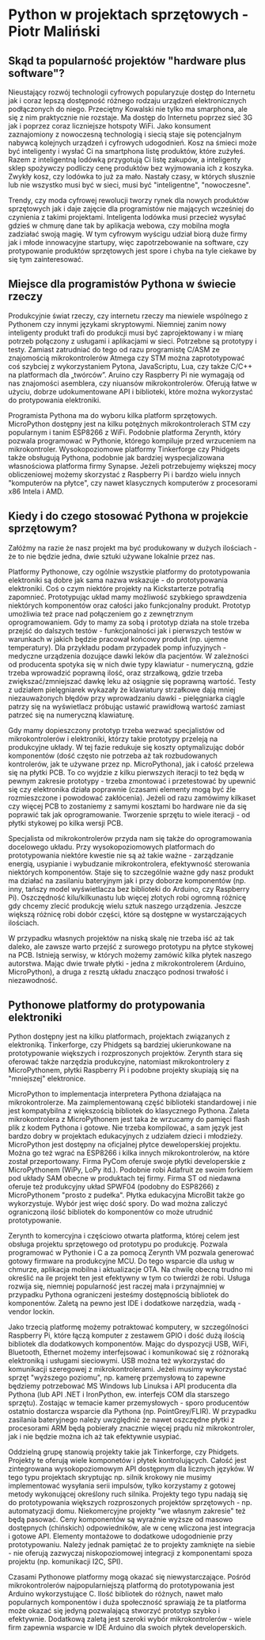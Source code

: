 # Python w projektach sprzętowych - Piotr Maliński

## Skąd ta popularność projektów "hardware plus software"?

Nieustający rozwój technologii cyfrowych popularyzuje dostęp do Internetu jak i coraz lepszą dostępność różnego rodzaju urządzeń elektronicznych podłączonych do niego. Przeciętny Kowalski nie tylko ma smarphona, ale się z nim praktycznie nie rozstaje. Ma dostęp do Internetu poprzez sieć 3G jak i poprzez coraz liczniejsze hotspoty WiFi. Jako konsument zaznajomiony z nowoczesną technologią i siecią staje się potencjalnym nabywcą kolejnych urządzeń i cyfrowych udogodnień. Kosz na śmieci może być inteligenty i wysłać Ci na smartphona listę produktów, które zużyłeś. Razem z inteligentną lodówką przygotują Ci listę zakupów, a inteligenty sklep spożywczy podliczy cenę produktów bez wyjmowania ich z koszyka. Zwykły kosz, czy lodówka to już za mało. Nastały czasy, w których słusznie lub nie wszystko musi być w sieci, musi być "inteligentne", "nowoczesne".

Trendy, czy moda cyfrowej rewolucji tworzy rynek dla nowych produktów sprzętowych jak i daje zajęcie dla programistów nie mających wcześniej do czynienia z takimi projektami. Inteligenta lodówka musi przecież wysyłać gdzieś w chmurę dane tak by aplikacja webowa, czy mobilna mogła zadziałać swoją magię. W tym cyfrowym wyścigu udział biorą duże firmy jak i młode innowacyjne startupy, więc zapotrzebowanie na software, czy protypowanie produktów sprzętowych jest spore i chyba na tyle ciekawe by się tym zainteresować.


## Miejsce dla programistów Pythona w świecie rzeczy

Produkcyjnie świat rzeczy, czy internetu rzeczy ma niewiele wspólnego z Pythonem czy innymi językami skryptowymi. Niemniej zanim nowy inteligenty produkt trafi do produkcji musi być zaprojektowany i w miarę potrzeb połączony z usługami i aplikacjami w sieci. Potrzebne są prototypy i testy. Zamiast zatrudniać do tego od razu programistę C/ASM ze znajomością mikrokontrolerów Atmega czy STM można zaprototypować coś szybciej z wykorzystaniem Pytona, JavaScriptu, Lua, czy także C/C++ na platformach dla „twórców”. Aruino czy Raspberry Pi nie wymagają od nas znajomości asemblera, czy niuansów mikrokontrolerów. Oferują łatwe w użyciu, dobrze udokumentowane API i biblioteki, które można wykorzystać do protypowania elektroniki.

Programista Pythona ma do wyboru kilka platform sprzętowych. MicroPython dostępny jest na kilku potężnych mikrokontrolerach STM czy popularnym i tanim ESP8266 z WiFi. Podobnie platforma Zerynth, który pozwala programować w Pythonie, którego kompiluje przed wrzuceniem na mikrokontroler. Wysokopoziomowe platformy Tinkerforge czy Phidgets także obsługują Pythona, podobnie jak bardziej wyspecjalizowana własnościowa platforma firmy Synapse. Jeżeli potrzebujemy większej mocy obliczeniowej możemy skorzystać z Raspberry Pi i bardzo wielu innych "komputerów na płytce", czy nawet klasycznych komputerów z procesorami x86 Intela i AMD.


## Kiedy i do czego stosować Pythona w projekcie sprzętowym?

Załóżmy na razie że nasz projekt ma być produkowany w dużych ilościach - że to nie będzie jedna, dwie sztuki używane lokalnie przez nas.

Platformy Pythonowe, czy ogólnie wszystkie platformy do prototypowania elektroniki są dobre jak sama nazwa wskazuje - do prototypowania elektroniki. Coś o czym niektóre projekty na Kickstarterze potrafią zapomnieć. Prototypując układ mamy możliwość szybkiego sprawdzenia niektórych komponentów oraz całości jako funkcjonalny produkt. Prototyp umożliwia też prace nad połączeniem go z zewnętrznym oprogramowaniem. Gdy to mamy za sobą i prototyp działa na stole trzeba przejść do dalszych testów - funkcjonalności jak i pierwszych testów w warunkach w jakich będzie pracował końcowy produkt (np. ujemne temperatury). Dla przykładu podam przypadek pomp infuzyjnych - medyczne urządzenia dozujące dawki leków dla pacjentów. W zależności od producenta spotyka się w nich dwie typy klawiatur - numeryczną, gdzie trzeba wprowadzić poprawną ilość, oraz strzałkową, gdzie trzeba zwiększać/zmniejszać dawkę leku aż osiągnie się poprawną wartość. Testy z udziałem pielęgniarek wykazały że klawiatury strzałkowe dają mniej niezauważonych błędów przy wprowadzaniu dawki - pielęgniarka ciągle patrzy się na wyświetlacz próbując ustawić prawidłową wartość zamiast patrzeć się na numeryczną klawiaturę.

Gdy mamy dopieszczony prototyp trzeba wezwać specjalistów od mikrokontrolerów i elektroniki, którzy takie prototypy przeleją na produkcyjne układy. W tej fazie redukuje się koszty optymalizując dobór komponentów (dość często nie potrzeba aż tak rozbudowanych kontrolerów, jak te używane przez np. MicroPythona), jak i całość przelewa się na płytki PCB. To co wyjdzie z kilku pierwszych iteracji to też będą w pewnym zakresie prototypy - trzeba zmontować i przetestować by upewnić się czy elektronika działa poprawnie (czasami elementy mogą być źle rozmieszczone i powodować zakłócenia). Jeżeli od razu zamówimy kilkaset czy więcej PCB to zostaniemy z samymi kosztami bo hardware nie da się poprawić tak jak oprogramowanie. Tworzenie sprzętu to wiele iteracji - od płytki stykowej po kilka wersji PCB.

Specjalista od mikrokontrolerów przyda nam się także do oprogramowania docelowego układu. Przy wysokopoziomowych platformach do prototypowania niektóre kwestie nie są aż takie ważne - zarządzanie energią, usypianie i wybudzanie mikrokontrolera, efektywność sterowania niektórych komponentów. Staje się to szczególnie ważne gdy nasz produkt ma działać na zasilaniu bateryjnym jak i przy doborze komponentów (np. inny, tańszy model wyświetlacza bez biblioteki do Arduino, czy Raspberry Pi). Oszczędność kilu/kilkunastu lub więcej złotych robi ogromną różnicę gdy chcemy zlecić produkcję wielu sztuk naszego urządzenia. Jeszcze większą różnicę robi dobór części, które są dostępne w wystarczających ilościach.

W przypadku własnych projektów na niską skalę nie trzeba iść aż tak daleko, ale zawsze warto przejść z surowego prototypu na płytce stykowej na PCB. Istnieją serwisy, w których możemy zamówić kilka płytek naszego autorstwa. Mając dwie trwałe płytki - jedna z mikrokontrolerem (Arduino, MicroPython), a druga z resztą układu znacząco podnosi trwałość i niezawodność.


## Pythonowe platformy do protypowania elektroniki

Python dostępny jest na kilku platformach, projektach związanych z elektroniką. Tinkerforge, czy Phidgets są bardziej ukierunkowane na prototypowanie większych i rozproszonych projektów. Zerynth stara się oferować także narzędzia produkcyjne, natomiast mikrokontrolery z MicroPythonem, płytki Raspberry Pi i podobne projekty skupiają się na "mniejszej" elektronice.

MicroPython to implementacja interpretera Pythona działająca na mikrokontrolerze. Ma zaimplementowaną część biblioteki standardowej i nie jest kompatybilna z większością bibliotek do klasycznego Pythona. Zaleta mikrokontrolera z MicroPythonem jest taka że wrzucamy do pamięci flash plik z kodem Pythona i gotowe. Nie trzeba kompilować, a sam język jest bardzo dobry w projektach edukacyjnych z udziałem dzieci i młodzieży. MicroPython jest dostępny na oficjalnej płytce deweloperskiej projektu. Można go też wgrać na ESP8266 i kilka innych mikrokontrolerów, na które został przeportowany. Firma PyCom oferuje swoje płytki developerskie z MicroPythonem (WiPy, LoPy itd.). Podobnie robi Adafruit ze swoim forkiem pod układy SAM obecne w produktach tej firmy. Firma ST od niedawna oferuje też produkcyjny układ SPWF04 (podobny do ESP8266) z MicroPythonem "prosto z pudełka". Płytka edukacyjna MicroBit także go wykorzystuje. Wybór jest więc dość spory. Do wad można zaliczyć ograniczoną ilość bibliotek do komponentów co może utrudnić prototypowanie.

Zerynth to komercyjna i częściowo otwarta platforma, której celem jest obsługa projektu sprzętowego od prototypu po produkcję. Pozwala programować w Pythonie i C a za pomocą Zerynth VM pozwala generować gotowy firmware na produkcyjne MCU. Do tego wsparcie dla usług w chmurze, aplikacja mobilna i aktualizacje OTA. Na chwilę obecną trudno mi określić na ile projekt ten jest efektywny w tym co twierdzi że robi. Usługa rozwija się, niemniej popularność jest raczej mała i przynajmniej w przypadku Pythona ograniczeni jesteśmy dostępnością bibliotek do komponentów. Zaletą na pewno jest IDE i dodatkowe narzędzia, wadą - vendor lockin.

Jako trzecią platformę możemy potraktować komputery, w szczególności Raspberry Pi, które łączą komputer z zestawem GPIO i dość dużą ilością bibliotek dla dodatkowych komponentów. Mając do dyspozycji USB, WiFi, Bluetooth, Ethernet możemy interfejsować i komunikować się z różnoraką elektroniką i usługami sieciowymi. USB można też wykorzystać do komunikacji szeregowej z mikrokontrolerami. Jeżeli musimy wykorzystać sprzęt "wyższego poziomu", np. kamerę przemysłową to zapewne będziemy potrzebować MS Windows lub Linuksa i API producenta dla Pythona (lub API .NET i IronPython, ew. interfejs COM dla starszego sprzętu). Zostając w temacie kamer przemysłowych - sporo producentów ostatnio dostarcza wsparcie dla Pythona (np. PointGrey/FLIR). W przypadku zasilania bateryjnego należy uwzględnić że nawet oszczędne płytki z procesorami ARM będą pobierały znacznie więcej prądu niż mikrokontroler, jak i nie będzie można ich aż tak efektywnie usypiać.

Oddzielną grupę stanowią projekty takie jak Tinkerforge, czy Phidgets. Projekty te oferują wiele komponetów i płytek kontrolujących. Całość jest zintegrowana wysokopoziomowym API dostępnym dla licznych języków. W tego typu projektach skryptując np. silnik krokowy nie musimy implementować wysyłania serii impulsów, tylko korzystamy z gotowej metody wykonującej określony ruch silnika. Projekty tego typu nadają się do prototypowania większych rozproszonych projektów sprzętowych - np. automatyzacji domu. Niekomercyjne projekty "we własnym zakresie" też będą pasować. Ceny komponentów są wyraźnie wyższe od masowo dostępnych (chińskich) odpowiedników, ale w cenę wliczona jest integracja i gotowe API. Elementy montażowe to dodatkowe udogodnienie przy prototypowaniu. Należy jednak pamiętać że to projekty zamknięte na siebie - nie oferują zazwyczaj niskopoziomowej integracji z komponentami spoza projektu (np. komunikacji I2C, SPI).

Czasami Pythonowe platformy mogą okazać się niewystarczające. Pośród mikrokontrolerów najpopularniejszą platformą do prototypowania jest Arduino wykorzystujące C. Ilość bibliotek do różnych, nawet mało popularnych komponentów i duża społeczność sprawiają że ta platforma może okazać się jedyną pozwalającą stworzyć prototyp szybko i efektywnie. Dodatkową zaletą jest szeroki wybór mikrokontrolerów - wiele firm zapewnia wsparcie w IDE Arduino dla swoich płytek developerskich.
